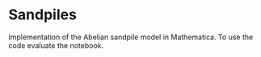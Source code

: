 # Sandpiles
Implementation of the Abelian sandpile model in Mathematica.
To use the code evaluate the notebook.
